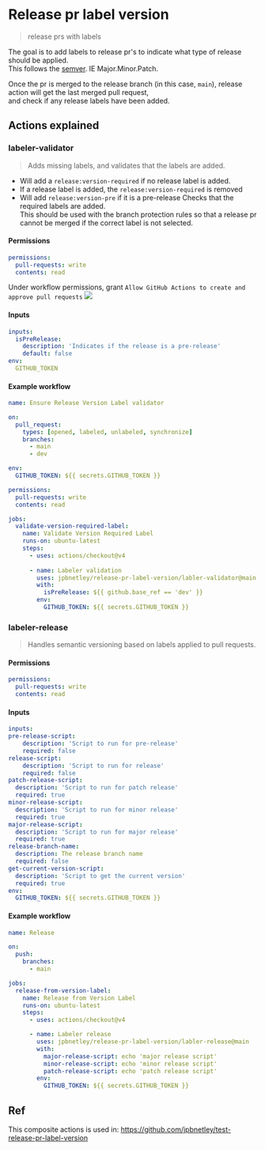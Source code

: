 # Release pr label version
> release prs with labels

The goal is to add labels to release pr's to indicate what type of release should be applied.  
This follows the [semver](https://semver.org/). IE Major.Minor.Patch.

Once the pr is merged to the release branch (in this case, `main`), release action will get the last merged pull request,  
and check if any release labels have been added.


## Actions explained
### labeler-validator
> Adds missing labels, and validates that the labels are added.
  - Will add a `release:version-required` if no release label is added.
  - If a release label is added, the `release:version-required` is removed
  - Will add `release:version-pre` if it is a pre-release
  Checks that the required labels are added.  
  This should be used with the branch protection rules so that a release pr cannot be merged if the correct label is not selected.

#### Permissions
  ```yml
permissions:
    pull-requests: write
    contents: read

  ```
Under workflow permissions, grant `Allow GitHub Actions to create and approve pull requests`
<image src='./assets/images/pr-permission.png'>

#### Inputs
  ```yml
inputs:
    isPreRelease:
      description: 'Indicates if the release is a pre-release'
      default: false
env:
    GITHUB_TOKEN
  ```

#### Example workflow
```yml
name: Ensure Release Version Label validator

on:
  pull_request:
    types: [opened, labeled, unlabeled, synchronize]
    branches:
      - main
      - dev

env:
  GITHUB_TOKEN: ${{ secrets.GITHUB_TOKEN }}

permissions:
  pull-requests: write
  contents: read

jobs:
  validate-version-required-label:
    name: Validate Version Required Label
    runs-on: ubuntu-latest
    steps:
      - uses: actions/checkout@v4
      
      - name: Labeler validation
        uses: jpbnetley/release-pr-label-version/labler-validator@main
        with:
          isPreRelease: ${{ github.base_ref == 'dev' }}
        env:
          GITHUB_TOKEN: ${{ secrets.GITHUB_TOKEN }}
```

### labeler-release
> Handles semantic versioning based on labels applied to pull requests.

#### Permissions
  ```yml
permissions:
    pull-requests: write
    contents: read
  ```

#### Inputs
  ```yml
inputs:
  pre-release-script:
      description: 'Script to run for pre-release'
      required: false
  release-script:
      description: 'Script to run for release'
      required: false
  patch-release-script:
    description: 'Script to run for patch release'
    required: true
  minor-release-script:
    description: 'Script to run for minor release'
    required: true
  major-release-script:
    description: 'Script to run for major release'
    required: true
  release-branch-name: 
    description: The release branch name
    required: false
  get-current-version-script:
    description: 'Script to get the current version'
    required: true
env:
    GITHUB_TOKEN: ${{ secrets.GITHUB_TOKEN }}
  ```

#### Example workflow
```yml
name: Release

on:
  push:
    branches: 
      - main

jobs:
  release-from-version-label:
    name: Release from Version Label
    runs-on: ubuntu-latest
    steps:
      - uses: actions/checkout@v4

      - name: Labeler release
        uses: jpbnetley/release-pr-label-version/labler-release@main
        with:
          major-release-script: echo 'major release script'
          minor-release-script: echo 'minor release script'
          patch-release-script: echo 'patch release script'
        env:
          GITHUB_TOKEN: ${{ secrets.GITHUB_TOKEN }}
```

## Ref
This composite actions is used in: https://github.com/jpbnetley/test-release-pr-label-version
